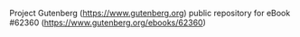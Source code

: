 Project Gutenberg (https://www.gutenberg.org) public repository for
eBook #62360 (https://www.gutenberg.org/ebooks/62360)
